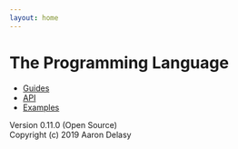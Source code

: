 ```yaml
---
layout: home
---
```


# The Programming Language
- [Guides](/guides/)
- [API](/api/)
- [Examples](/examples/)

Version 0.11.0 (Open Source) \
Copyright (c) 2019 Aaron Delasy
